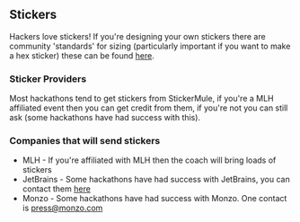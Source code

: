 ## Stickers

Hackers love stickers! If you're designing your own stickers there are community 'standards' for sizing (particularly important if you want to make a hex sticker) these can be found [here](https://github.com/terinjokes/StickersStandard).

### Sticker Providers
Most hackathons tend to get stickers from StickerMule, if you're a MLH affiliated event then you can get credit from them, if you're not you can still ask (some hackathons have had success with this).

### Companies that will send stickers
  * MLH - If you're affiliated with MLH then the coach will bring loads of stickers
  * JetBrains - Some hackathons have had success with JetBrains, you can contact them [here](https://www.jetbrains.com/community/support)
  * Monzo - Some hackathons have had success with Monzo. One contact is press@monzo.com
